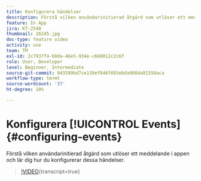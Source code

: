 ```yaml
---
title: Konfigurera händelser
description: Förstå vilken användarinitierad åtgärd som utlöser ett meddelande i appen och lär dig hur du konfigurerar dessa händelser.
feature: In App
jira: KT-2548
thumbnail: 26245.jpg
doc-type: feature video
activity: use
team: TM
exl-id: 2c7937f4-b0da-46e5-934e-c660012c2c6f
role: User, Developer
level: Beginner, Intermediate
source-git-commit: 943599bd7ce139ef846f093ebda9084a91550aca
workflow-type: tm+mt
source-wordcount: '37'
ht-degree: 10%

---
```


# Konfigurera [!UICONTROL Events] {#configuring-events}

Förstå vilken användarinitierad åtgärd som utlöser ett meddelande i appen och lär dig hur du konfigurerar dessa händelser.

>[!VIDEO](https://video.tv.adobe.com/v/26245?learn=on){transcript=true}

